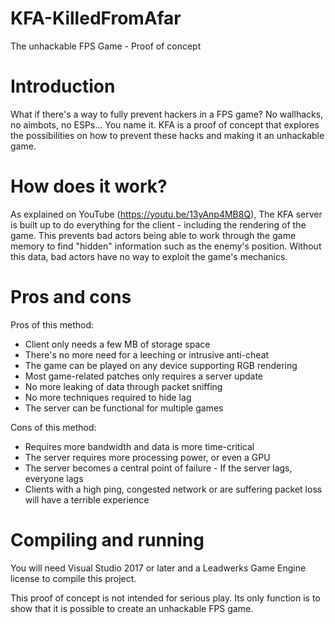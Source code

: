 # KFA-KilledFromAfar

The unhackable FPS Game - Proof of concept

# Introduction

What if there's a way to fully prevent hackers in a FPS game? No wallhacks, no aimbots, no ESPs... You name it. KFA is a proof of concept that explores the possibilities on how to prevent these hacks and making it an unhackable game.

# How does it work?

As explained on YouTube (https://youtu.be/13yAnp4MB8Q), The KFA server is built up to do everything for the client - including the rendering of the game. This prevents bad actors being able to work through the game memory to find "hidden" information such as the enemy's position. Without this data, bad actors have no way to exploit the game's mechanics.

# Pros and cons

Pros of this method:

- Client only needs a few MB of storage space
- There's no more need for a leeching or intrusive anti-cheat
- The game can be played on any device supporting RGB rendering
- Most game-related patches only requires a server update
- No more leaking of data through packet sniffing
- No more techniques required to hide lag
- The server can be functional for multiple games

Cons of this method:

- Requires more bandwidth and data is more time-critical
- The server requires more processing power, or even a GPU
- The server becomes a central point of failure - If the server lags, everyone lags
- Clients with a high ping, congested network or are suffering packet loss will have a terrible experience

# Compiling and running

You will need Visual Studio 2017 or later and a Leadwerks Game Engine license to compile this project.

This proof of concept is not intended for serious play. Its only function is to show that it is possible to create an unhackable FPS game.
